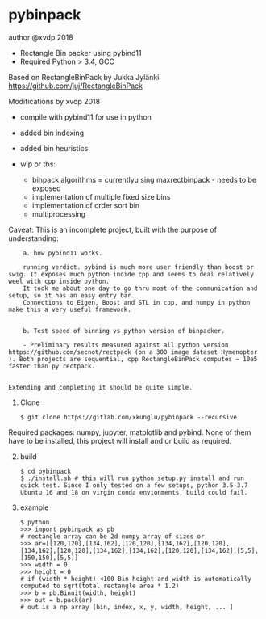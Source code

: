 pybinpack
=========
author @xvdp 2018

* Rectangle Bin packer using pybind11
* Required Python > 3.4, GCC

Based on RectangleBinPack by Jukka Jylänki
https://github.com/juj/RectangleBinPack 

Modifications by xvdp 2018
* compile with pybind11 for use in python
* added bin indexing 
* added bin heuristics

* wip or tbs: 
    * binpack algorithms = currentlyu sing maxrectbinpack - needs to be exposed
    * implementation of multiple fixed size bins
    * implementation of order sort bin
    * multiprocessing

Caveat:
    This is an incomplete project, built with the purpose of understanding:

        a. how pybind11 works. 

        running verdict. pybind is much more user friendly than boost or swig. It exposes much python indide cpp and seems to deal relatively weel with cpp inside python.
        It took me about one day to go thru most of the communication and setup, so it has an easy entry bar. 
        Connections to Eigen, Boost and STL in cpp, and numpy in python make this a very useful framework.


        b. Test speed of binning vs python version of binpacker.

        - Preliminary results measured against all python version https://github.com/secnot/rectpack (on a 300 image dataset Hymenopter ). Both projects are sequential, cpp RectangleBinPack computes ~ 10e5 faster than py rectpack.


    Extending and completing it should be quite simple. 


1. Clone
    ```
    $ git clone https://gitlab.com/xkunglu/pybinpack --recursive
    ```
Required packages: numpy, jupyter, matplotlib and pybind. None of them have to be installed, this project will install and or build as required.


2. build
    ```
    $ cd pybinpack
    $ ./install.sh # this will run python setup.py install and run quick test. Since I only tested on a few setups, python 3.5-3.7 Ubuntu 16 and 18 on virgin conda envionments, build could fail.
    ```
 3. example
    ```
    $ python
    >>> import pybinpack as pb
    # rectangle array can be 2d numpy array of sizes or 
    >>> ar=[[120,120],[134,162],[120,120],[134,162],[120,120],[134,162],[120,120],[134,162],[134,162],[120,120],[134,162],[5,5],[150,150],[5,5]]
    >>> width = 0
    >>> height = 0
    # if (width * height) <100 Bin height and width is automatically computed to sqrt(total rectangle area * 1.2)
    >>> b = pb.Binnit(width, height)
    >>> out = b.pack(ar)
    # out is a np array [bin, index, x, y, width, height, ... ]
    ```



